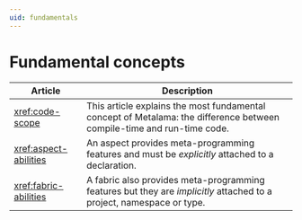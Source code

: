 ```yaml
---
uid: fundamentals
---
```


# Fundamental concepts

| Article | Description
|--|--
| <xref:code-scope> | This article explains the most fundamental concept of Metalama: the difference between compile-time and run-time code.
| <xref:aspect-abilities> | An aspect provides meta-programming features and must be _explicitly_ attached to a declaration.
| <xref:fabric-abilities> | A fabric also provides meta-programming features but they are _implicitly_ attached to a project, namespace or type.

